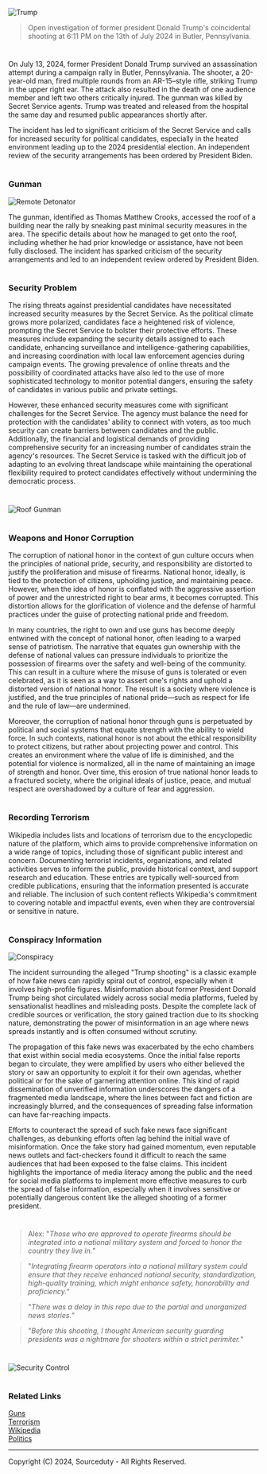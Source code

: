 ![Trump](https://github.com/user-attachments/assets/0a12e2fb-8a1c-4ee6-8843-7e099fab0a4a)

>  Open investigation of former president Donald Trump's coincidental shooting at 6:11 PM on the 13th of July 2024 in Butler, Pennsylvania.

#

On July 13, 2024, former President Donald Trump survived an assassination attempt during a campaign rally in Butler, Pennsylvania. The shooter, a 20-year-old man, fired multiple rounds from an AR-15–style rifle, striking Trump in the upper right ear. The attack also resulted in the death of one audience member and left two others critically injured. The gunman was killed by Secret Service agents. Trump was treated and released from the hospital the same day and resumed public appearances shortly after.

The incident has led to significant criticism of the Secret Service and calls for increased security for political candidates, especially in the heated environment leading up to the 2024 presidential election. An independent review of the security arrangements has been ordered by President Biden​.

#
### Gunman

![Remote Detonator](https://github.com/user-attachments/assets/8417c5e6-a705-434a-bab0-bb0a7a5bea4e)

The gunman, identified as Thomas Matthew Crooks, accessed the roof of a building near the rally by sneaking past minimal security measures in the area. The specific details about how he managed to get onto the roof, including whether he had prior knowledge or assistance, have not been fully disclosed. The incident has sparked criticism of the security arrangements and led to an independent review ordered by President Biden.

#
### Security Problem

The rising threats against presidential candidates have necessitated increased security measures by the Secret Service. As the political climate grows more polarized, candidates face a heightened risk of violence, prompting the Secret Service to bolster their protective efforts. These measures include expanding the security details assigned to each candidate, enhancing surveillance and intelligence-gathering capabilities, and increasing coordination with local law enforcement agencies during campaign events. The growing prevalence of online threats and the possibility of coordinated attacks have also led to the use of more sophisticated technology to monitor potential dangers, ensuring the safety of candidates in various public and private settings.

However, these enhanced security measures come with significant challenges for the Secret Service. The agency must balance the need for protection with the candidates' ability to connect with voters, as too much security can create barriers between candidates and the public. Additionally, the financial and logistical demands of providing comprehensive security for an increasing number of candidates strain the agency's resources. The Secret Service is tasked with the difficult job of adapting to an evolving threat landscape while maintaining the operational flexibility required to protect candidates effectively without undermining the democratic process.

#

![Roof Gunman](https://github.com/user-attachments/assets/06680935-d474-4db6-9aba-8b32efc25008)

#
### Weapons and Honor Corruption

The corruption of national honor in the context of gun culture occurs when the principles of national pride, security, and responsibility are distorted to justify the proliferation and misuse of firearms. National honor, ideally, is tied to the protection of citizens, upholding justice, and maintaining peace. However, when the idea of honor is conflated with the aggressive assertion of power and the unrestricted right to bear arms, it becomes corrupted. This distortion allows for the glorification of violence and the defense of harmful practices under the guise of protecting national pride and freedom.

In many countries, the right to own and use guns has become deeply entwined with the concept of national honor, often leading to a warped sense of patriotism. The narrative that equates gun ownership with the defense of national values can pressure individuals to prioritize the possession of firearms over the safety and well-being of the community. This can result in a culture where the misuse of guns is tolerated or even celebrated, as it is seen as a way to assert one's rights and uphold a distorted version of national honor. The result is a society where violence is justified, and the true principles of national pride—such as respect for life and the rule of law—are undermined.

Moreover, the corruption of national honor through guns is perpetuated by political and social systems that equate strength with the ability to wield force. In such contexts, national honor is not about the ethical responsibility to protect citizens, but rather about projecting power and control. This creates an environment where the value of life is diminished, and the potential for violence is normalized, all in the name of maintaining an image of strength and honor. Over time, this erosion of true national honor leads to a fractured society, where the original ideals of justice, peace, and mutual respect are overshadowed by a culture of fear and aggression.

#
### Recording Terrorism

Wikipedia includes lists and locations of terrorism due to the encyclopedic nature of the platform, which aims to provide comprehensive information on a wide range of topics, including those of significant public interest and concern. Documenting terrorist incidents, organizations, and related activities serves to inform the public, provide historical context, and support research and education. These entries are typically well-sourced from credible publications, ensuring that the information presented is accurate and reliable. The inclusion of such content reflects Wikipedia's commitment to covering notable and impactful events, even when they are controversial or sensitive in nature.

#
### Conspiracy Information

![Conspiracy](https://github.com/user-attachments/assets/106d4304-ac7a-48e7-84e6-4a2b174b9e29)

The incident surrounding the alleged "Trump shooting" is a classic example of how fake news can rapidly spiral out of control, especially when it involves high-profile figures. Misinformation about former President Donald Trump being shot circulated widely across social media platforms, fueled by sensationalist headlines and misleading posts. Despite the complete lack of credible sources or verification, the story gained traction due to its shocking nature, demonstrating the power of misinformation in an age where news spreads instantly and is often consumed without scrutiny.

The propagation of this fake news was exacerbated by the echo chambers that exist within social media ecosystems. Once the initial false reports began to circulate, they were amplified by users who either believed the story or saw an opportunity to exploit it for their own agendas, whether political or for the sake of garnering attention online. This kind of rapid dissemination of unverified information underscores the dangers of a fragmented media landscape, where the lines between fact and fiction are increasingly blurred, and the consequences of spreading false information can have far-reaching impacts.

Efforts to counteract the spread of such fake news face significant challenges, as debunking efforts often lag behind the initial wave of misinformation. Once the fake story had gained momentum, even reputable news outlets and fact-checkers found it difficult to reach the same audiences that had been exposed to the false claims. This incident highlights the importance of media literacy among the public and the need for social media platforms to implement more effective measures to curb the spread of false information, especially when it involves sensitive or potentially dangerous content like the alleged shooting of a former president.

#

> Alex: "*Those who are approved to operate firearms should be integrated into a national military system and forced to honor the country they live in.*"

> "*Integrating firearm operators into a national military system could ensure that they receive enhanced national security, standardization, high-quality training, which might enhance safety, honorability and proficiency.*"

> "*There was a delay in this repo due to the partial and unorganized news stories.*"

> "*Before this shooting, I thought American security guarding presidents was a nightmare for shooters within a strict perimiter.*"

#

![Security Control](https://github.com/user-attachments/assets/5eeb7c0c-67da-41b9-b384-3138bf031c25)

#
### Related Links

[Guns](https://github.com/sourceduty/Guns)
<br>
[Terrorism](https://github.com/sourceduty/Terrorism)
<br>
[Wikipedia](https://github.com/sourceduty/Wikipedia)
<br>
[Politics](https://github.com/sourceduty/Politics)

***
Copyright (C) 2024, Sourceduty - All Rights Reserved.
